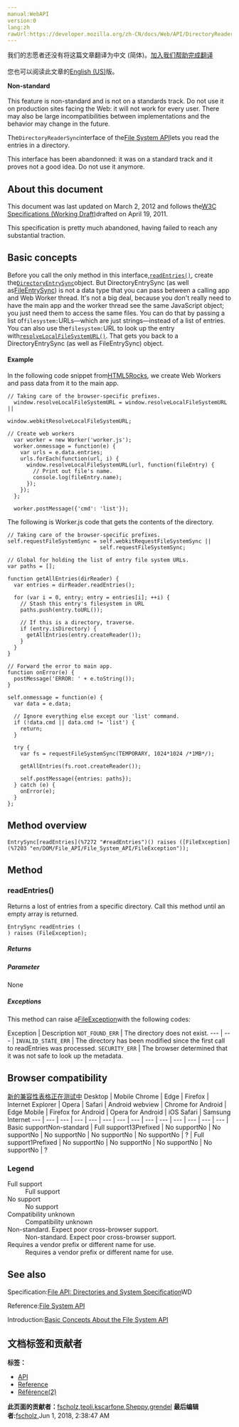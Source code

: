 ```yaml
---
manual:WebAPI
version:0
lang:zh
rawUrl:https://developer.mozilla.org/zh-CN/docs/Web/API/DirectoryReaderSync
---
```




<bdi>我们的志愿者还没有将这篇文章翻译为<bdi>中文 (简体)</bdi>。[加入我们帮助完成翻译](%7263 "")<br></br>您也可以阅读此文章的[English (US)](%7265 "")版。</bdi>






**Non-standard**<br></br>This feature is non-standard and is not on a standards track. Do not use it on production sites facing the Web: it will not work for every user. There may also be large incompatibilities between implementations and the behavior may change in the future.




The`DirectoryReaderSync`interface of the[File System API](%7197 "en/DOM/File_API/File_System_API")lets you read the entries in a directory.



This interface has been abandonned: it was on a standard track and it proves not a good idea. Do not use it anymore.



## About this document<a name="About_this_document"></a>


This document was last updated on March 2, 2012 and follows the[W3C Specifications (Working Draft)](%7199 "")drafted on April 19, 2011.



This specification is pretty much abandoned, having failed to reach any substantial traction.


## Basic concepts<a name="basic_concepts"></a>


Before you call the only method in this interface,[`readEntries()`](%7267 "#readEntries()"), create the[`DirectoryEntrySync`](%7268 "https://developer.mozilla.org/en/DOM/File_API/File_System_API/DirectoryEntrySync")object. But DirectoryEntrySync (as well as[FileEntrySync](%7204 "https://developer.mozilla.org/en/DOM/File_API/File_System_API/FileEntrySync")) is not a data type that you can pass between a calling app and Web Worker thread. It&#39;s not a big deal, because you don&#39;t really need to have the main app and the worker thread see the same JavaScript object; you just need them to access the same files. You can do that by passing a list of`filesystem:`URLs—which are just strings—instead of a list of entries. You can also use the`filesystem:`URL to look up the entry with[`resolveLocalFileSystemURL()`](%7269 "https://developer.mozilla.org/en/DOM/File_API/File_System_API/LocalFileSystem#resolveLocalFileSystemURL()"). That gets you back to a DirectoryEntrySync (as well as FileEntrySync) object.


#### Example<a name="example"></a>


In the following code snippet from[HTML5Rocks](%7270 ""), we create Web Workers and pass data from it to the main app.


```
// Taking care of the browser-specific prefixes.
  window.resolveLocalFileSystemURL = window.resolveLocalFileSystemURL ||
                                     window.webkitResolveLocalFileSystemURL;

// Create web workers
  var worker = new Worker('worker.js');
  worker.onmessage = function(e) {
    var urls = e.data.entries;
    urls.forEach(function(url, i) {
      window.resolveLocalFileSystemURL(url, function(fileEntry) {
        // Print out file's name.
        console.log(fileEntry.name); 
      });
    });
  };

  worker.postMessage({'cmd': 'list'});
```


The following is Worker.js code that gets the contents of the directory.


```
// Taking care of the browser-specific prefixes.
self.requestFileSystemSync = self.webkitRequestFileSystemSync ||
                             self.requestFileSystemSync;

// Global for holding the list of entry file system URLs.
var paths = []; 

function getAllEntries(dirReader) {
  var entries = dirReader.readEntries();

  for (var i = 0, entry; entry = entries[i]; ++i) {
    // Stash this entry's filesystem in URL
    paths.push(entry.toURL()); 

    // If this is a directory, traverse.
    if (entry.isDirectory) {
      getAllEntries(entry.createReader());
    }
  }
}

// Forward the error to main app.
function onError(e) {
  postMessage('ERROR: ' + e.toString()); 
}

self.onmessage = function(e) {
  var data = e.data;

  // Ignore everything else except our 'list' command.
  if (!data.cmd || data.cmd != 'list') {
    return;
  }

  try {
    var fs = requestFileSystemSync(TEMPORARY, 1024*1024 /*1MB*/);

    getAllEntries(fs.root.createReader());

    self.postMessage({entries: paths});
  } catch (e) {
    onError(e);
  }
};
```

## Method overview<a name="Method_overview"></a>
`EntrySync[readEntries](%7272 "#readEntries")() raises ([FileException](%7203 "en/DOM/File_API/File_System_API/FileException"));` 


## Method<a name="Method"></a>

### readEntries()<a name="readEntries"></a>


Returns a lost of entries from a specific directory. Call this method until an empty array is returned.


```
EntrySync readEntries (
) raises (FileException);
```

##### Returns<a name="Returns"></a>

##### Parameter<a name="Parameter"></a>


None


##### Exceptions<a name="Exceptions"></a>


This method can raise a[FileException](%7203 "en/DOM/File_API/File_System_API/FileException")with the following codes:

Exception | Description 
`NOT_FOUND_ERR` | The directory does not exist. 
 ---  |  ---  | 
`INVALID_STATE_ERR` | The directory has been modified since the first call to readEntries was processed. 
`SECURITY_ERR` | The browser determined that it was not safe to look up the metadata. 


## Browser compatibility<a name="Browser_Compatibility"></a>
[新的兼容性表格正在测试中<i></i>](%3360 "")
<abbr>Desktop<i></i></abbr> | <abbr>Mobile<i></i></abbr> 
<abbr>Chrome<i></i></abbr> | <abbr>Edge<i></i></abbr> | <abbr>Firefox<i></i></abbr> | <abbr>Internet Explorer<i></i></abbr> | <abbr>Opera<i></i></abbr> | <abbr>Safari<i></i></abbr> | <abbr>Android webview<i></i></abbr> | <abbr>Chrome for Android<i></i></abbr> | <abbr>Edge Mobile<i></i></abbr> | <abbr>Firefox for Android<i></i></abbr> | <abbr>Opera for Android<i></i></abbr> | <abbr>iOS Safari<i></i></abbr> | <abbr>Samsung Internet<i></i></abbr> 
 ---  |  ---  |  ---  |  ---  |  ---  |  ---  |  ---  |  ---  |  ---  |  ---  |  ---  |  ---  |  ---  |  ---  | 
Basic support<abbr>Non-standard<i></i></abbr> | <abbr>Full support</abbr>13<abbr>Prefixed<i></i></abbr> | <abbr>No support</abbr>No | <abbr>No support</abbr>No | <abbr>No support</abbr>No | <abbr>No support</abbr>No | <abbr>No support</abbr>No | <abbr>?</abbr> | <abbr>Full support</abbr>1<abbr>Prefixed<i></i></abbr> | <abbr>No support</abbr>No | <abbr>No support</abbr>No | <abbr>No support</abbr>No | <abbr>No support</abbr>No | <abbr>?</abbr> 


### Legend<a name="Legend"></a>
<dl><dt><abbr>Full support</abbr></dt><dd>Full support</dd><dt><abbr>No support</abbr></dt><dd>No support</dd><dt><abbr>Compatibility unknown</abbr></dt><dd>Compatibility unknown</dd><dt><abbr>Non-standard. Expect poor cross-browser support.<i></i></abbr></dt><dd>Non-standard. Expect poor cross-browser support.</dd><dt><abbr>Requires a vendor prefix or different name for use.<i></i></abbr></dt><dd>Requires a vendor prefix or different name for use.</dd></dl>

## See also<a name="See_also"></a>


Specification:[File API: Directories and System Specification](%7239 "")WD



Reference:[File System API](%7197 "en/DOM/File_API/File_System_API")



Introduction:[Basic Concepts About the File System API](%7240 "en/DOM/File_APIs/Filesystem/Basic_Concepts_About_the_Filesystem_API")




## 文档标签和贡献者
**标签：**
* [API](%50 "")
* [Reference](%3381 "")
* [Référence(2)](%3892 "")

**此页面的贡献者：**[fscholz](%60 ""),[teoli](%160 ""),[kscarfone](%3900 ""),[Sheppy](%405 ""),[grendel](%7253 "")
**最后编辑者:**[fscholz](%60 ""),<time>Jun 1, 2018, 2:38:47 AM</time>


